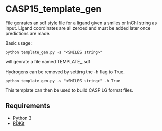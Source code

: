 # CASP15_template_gen

File genrates an sdf style file for a ligand given a smiles or InChI string as input.
Ligand coordinates are all zeroed and must be added later once predictions are made.

Basic usage:

    python template_gen.py -s "<SMILES string>"
  
will genrate a file named TEMPLATE_<SMILES string>.sdf
   
Hydrogens can be removed by setting the -h flag to True.

    python template_gen.py -s "<SMILES string>" -h True
    
This template can then be used to build CASP LG format files.

## Requirements

- Python 3
- [RDKit](https://www.rdkit.org/docs/Install.html)

